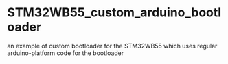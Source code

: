 # STM32WB55_custom_arduino_bootloader
an example of custom bootloader for the STM32WB55 which uses regular arduino-platform code for the bootloader
